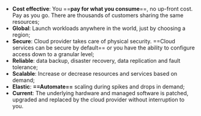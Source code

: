 - **Cost effective**: You ==**pay for what you consume**==, no up-front cost. Pay as you go. There are thousands of customers sharing the same resources;
- **Global**: Launch workloads anywhere in the world, just by choosing a region;
- **Secure**: Cloud provider takes care of physical security. ==Cloud services can be secure by default== or you have the ability to configure access down to a granular level;
- **Reliable**: data backup, disaster recovery, data replication and fault tolerance;
- **Scalable**: Increase or decrease resources and services based on demand;
- **Elastic**: **==Automate==** scaling during spikes and drops in demand;
- **Current**: The underlying hardware and managed software is patched, upgraded and replaced by the cloud provider without interruption to you.